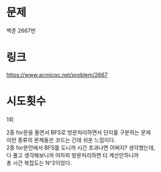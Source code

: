 # 문제
백준 2667번

# 링크
https://www.acmicpc.net/problem/2667

# 시도횟수
1회

2중 for문을 돌면서 BFS로 방문처리하면서 단지를 구분하는 문제  
이런 종류의 문제들은 코드는 긴데 쉬운 느낌이다.  
2중 for문안에서 BFS를 도니까 시간 초과나면 어쩌지? 생각했는데,  
다 풀고 생각해보니까 어차피 방문처리하면 더 계산안하니까  
총 시간 복잡도는 N^2이었다.  
